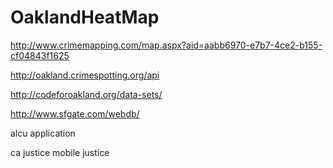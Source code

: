 # OaklandHeatMap

http://www.crimemapping.com/map.aspx?aid=aabb6970-e7b7-4ce2-b155-cf04843f1625

http://oakland.crimespotting.org/api

http://codeforoakland.org/data-sets/

http://www.sfgate.com/webdb/

alcu application 

ca justice mobile justice



